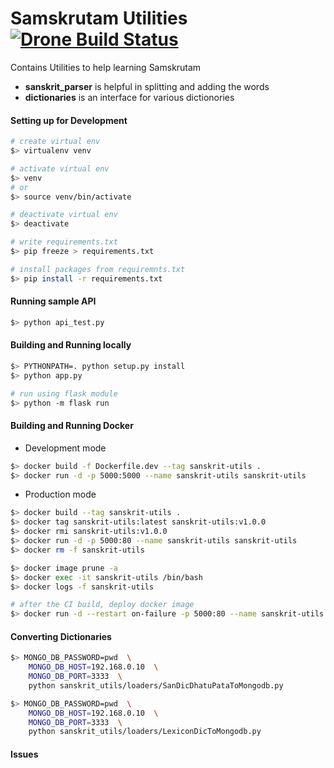 # Samskrutam Utilities [![Drone Build Status](https://drone.terabits.io/api/badges/hareeshbabu82ns/sanskrit-utils/status.svg)](https://drone.terabits.io/hareeshbabu82ns/sanskrit-utils)
Contains Utilities to help learning Samskrutam

* **sanskrit_parser** is helpful in splitting and adding the words
* **dictionaries** is an interface for various dictionories

#### Setting up for Development
```sh
# create virtual env
$> virtualenv venv

# activate virtual env
$> venv
# or
$> source venv/bin/activate

# deactivate virtual env
$> deactivate

# write requirements.txt
$> pip freeze > requirements.txt

# install packages from requiremnts.txt
$> pip install -r requirements.txt
```

#### Running sample API
```sh
$> python api_test.py
```

#### Building and Running locally
```sh
$> PYTHONPATH=. python setup.py install
$> python app.py

# run using flask module
$> python -m flask run
```

#### Building and Running Docker
* Development mode
```sh
$> docker build -f Dockerfile.dev --tag sanskrit-utils .
$> docker run -d -p 5000:5000 --name sanskrit-utils sanskrit-utils
```

* Production mode
```sh
$> docker build --tag sanskrit-utils .
$> docker tag sanskrit-utils:latest sanskrit-utils:v1.0.0
$> docker rmi sanskrit-utils:v1.0.0
$> docker run -d -p 5000:80 --name sanskrit-utils sanskrit-utils
$> docker rm -f sanskrit-utils

$> docker image prune -a
$> docker exec -it sanskrit-utils /bin/bash
$> docker logs -f sanskrit-utils

# after the CI build, deploy docker image
$> docker run -d --restart on-failure -p 5000:80 --name sanskrit-utils docker.terabits.io/home/sanskrit-utils:latest
```

#### Converting Dictionaries
```sh
$> MONGO_DB_PASSWORD=pwd  \
    MONGO_DB_HOST=192.168.0.10  \
    MONGO_DB_PORT=3333  \
    python sanskrit_utils/loaders/SanDicDhatuPataToMongodb.py 

$> MONGO_DB_PASSWORD=pwd  \
    MONGO_DB_HOST=192.168.0.10  \
    MONGO_DB_PORT=3333  \
    python sanskrit_utils/loaders/LexiconDicToMongodb.py
```

#### Issues